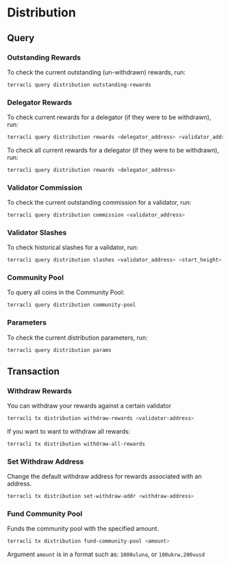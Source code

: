 # Distribution

## Query

### Outstanding Rewards

To check the current outstanding (un-withdrawn) rewards, run:

```bash
terracli query distribution outstanding-rewards
```


### Delegator Rewards

To check current rewards for a delegator (if they were to be withdrawn), run:

```bash
terracli query distribution rewards <delegator_address> <validator_address>
```

To check all current rewards for a delegator (if they were to be withdrawn), run:

```bash
terracli query distribution rewards <delegator_address>
```


### Validator Commission

To check the current outstanding commission for a validator, run:

```bash
terracli query distribution commission <validator_address>
```

### Validator Slashes

To check historical slashes for a validator, run:

```bash
terracli query distribution slashes <validator_address> <start_height> <end_height>
```


### Community Pool

To query all coins in the Community Pool:

```bash
terracli query distribution community-pool
```

### Parameters

To check the current distribution parameters, run:

```bash
terracli query distribution params
```

## Transaction

### Withdraw Rewards

You can withdraw your rewards against a certain validator

```sh
terracli tx distribution withdraw-rewards <validator-address>
```

If you want to want to withdraw all rewards:

```sh
terracli tx distribution withdraw-all-rewards
```

### Set Withdraw Address

Change the default withdraw address for rewards associated with an address.

```sh
terracli tx distribution set-withdraw-addr <withdraw-address>
```

### Fund Community Pool

Funds the community pool with the specified amount.

```sh
terracli tx distribution fund-community-pool <amount>
```

Argument `amount` is in a format such as: `1000uluna`, or `100ukrw,200uusd`

